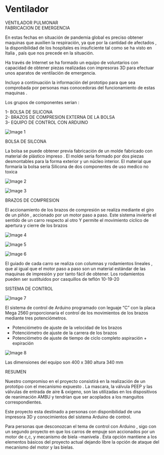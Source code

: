 # Ventilador
VENTILADOR  PULMONAR    
FABRICACION DE EMERGENCIA

En estas fechas en situación de pandemia global es preciso obtener maquinas que auxilien la respiración,  ya que por la cantidad de afectados , la disponibilidad de los hospitales es insuficiente tal como se ha visto en Italia , país que nos precede en la situación.

Ha través de Internet se ha formado un equipo de voluntarios con capacidad de obtener piezas realizadas con impresoras 3D
para efectuar unos aparatos de ventilación de emergencia.

Incluyo a continuación la información del prototipo para que sea comprobada por personas mas conocedoras del funcionamiento de estas maquinas .

Los grupos de componentes serian :

1-  BOLSA DE SILICONA   
2-  BRAZOS DE COMPRESION EXTERNA DE LA BOLSA    
3-  EQUIPO DE CONTROL CON ARDUINO

![Image 1](../ventilador/PICS/respirador1.png)

BOLSA DE SILCONA

La bolsa se puede obtener previa fabricación de un molde fabricado con material de plástico impreso  .
El molde seria formado por dos piezas desmontables  para
la forma exterior y un núcleo interior.
El material que formaría la bolsa seria Silicona de dos componentes de uso medico no toxica

![Image 2](../ventilador/PICS/respirador2.png)

![Image 3](../ventilador/PICS/bolsa.png)

BRAZOS DE COMPRESION    

El accionamiento de los brazos de compresión se realiza mediante 
el giro de un piñón , accionado por un motor paso a paso.
Este sistema invierte el sentido de un carro respecto al otro
Y permite el movimiento cíclico de apertura y cierre de los brazos

![Image 4](../ventilador/PICS/movimiento1.png)  

![Image 5](../ventilador/PICS/movimiento2.png)  

![Image 6](../ventilador/PICS/movimiento3.png)

El guiado de cada carro se realiza con columnas y rodamientos lineales , que al igual que el motor paso a paso son un material estándar de las maquinas de impresión y por tanto fácil de obtener. Los rodamientos pueden ser sustituidos
por casquillos de teflón 10-19-20  

SISTEMA DE CONTROL

![Image 7](../ventilador/PICS/control.png)

El sistema de control de Arduino  programado con leguaje “C” con la placa Mega 2560 proporcionaría el control de los movimientos de los brazos mediante tres potenciómetros.

- Potenciómetro de ajuste de la velocidad de los brazos   
- Potenciómetro de ajuste de la carrera de los brazos 
- Potenciómetro de ajuste de tiempo de ciclo completo aspiración + expiración 

![Image 8](../ventilador/PICS/dimensiones.png)

 Las dimensiones del equipo son  400 x 380  altura  340 mm

RESUMEN 

Nuestro compromiso en el proyecto consistirá en la realización de un prototipo con el mecanismo expuesto . La mascara,  la válvula PEEP   y las válvulas  de entrada de aire & oxigeno, son  las utilizadas en los dispositivos de reanimación AMBU y tendrían que ser acoplados a los manguitos correspondientes.

Este proyecto esta destinado a personas con disponibilidad de una impresora 3D y conocimientos del sistema Arduino de control.

Para personas que desconozcan el tema de control con Arduino , sigo con un segundo proyecto en que los carros de empuje son accionados por un motor de c,c, y mecanismo de biela –manivela . Esta opción mantiene a los elementos básicos del proyecto actual  dejando libre la opción de ataque del mecanismo del motor y las bielas.
